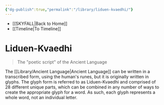 ```yaml
---
{"dg-publish":true,"permalink":"/library/liduen-kvaedhi/"}
---
```


- [[SKYFALL\|Back to Home]]
- [[Timeline\|To Timeline]]

# Liduen-Kvaedhi
>The "poetic script" of the Ancient Language

The [[Library/Ancient Language\|Ancient Language]] can be written in a transcribed form, using the human's runes, but it is originally written in glyphs. The glyph form is referred to as Liduen-Kvaedhi and comprised of 28 different unique parts, which can be combined in any number of ways to create the appropriate glyph for a word. As such, each glyph represents a whole word, not an individual letter. 

